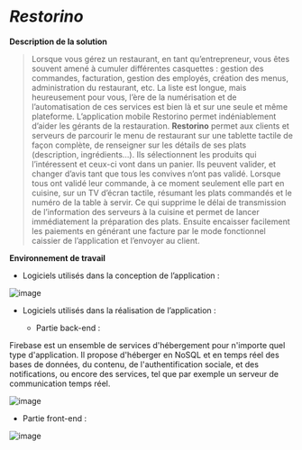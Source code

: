 # ***Restorino***

**Description de la solution**

> Lorsque vous gérez un restaurant, en tant qu’entrepreneur, vous êtes souvent amené à cumuler différentes casquettes : gestion des commandes, facturation, gestion des employés, création des menus, administration du restaurant, etc. La liste est longue, mais heureusement pour vous, l’ère de la numérisation et de l’automatisation de ces services est bien là et sur une seule et même plateforme. L’application mobile Restorino permet indéniablement d’aider les gérants de la restauration.
**Restorino** permet aux clients et serveurs de parcourir le menu de restaurant sur une tablette tactile  de façon complète, de renseigner sur les détails de ses plats (description, ingrédients…). Ils sélectionnent les produits qui l’intéressent et ceux-ci vont dans un panier. Ils peuvent valider, et changer d’avis tant que tous les convives n’ont pas validé. Lorsque tous ont validé leur commande, à ce moment seulement elle part en cuisine, sur un TV d’écran tactile, résumant les plats commandés et le numéro de la table à servir. Ce qui supprime le délai de transmission de l’information des serveurs à la cuisine et permet de lancer immédiatement la préparation des plats. Ensuite encaisser facilement les paiements en générant une facture par le mode fonctionnel  caissier de l’application et l’envoyer au client.

**Environnement de travail**
-	Logiciels utilisés dans la conception de l’application :

![image](https://github.com/kbenjilalietu/Restorino/assets/81255636/34cd6781-6405-4a80-b60d-22fd265eeec7)

-	Logiciels utilisés dans la réalisation de l’application :
  
    - Partie back-end :

Firebase est un ensemble de services d'hébergement pour n'importe quel type d'application. Il propose d'héberger en NoSQL et en temps réel des bases de données, du contenu, de l'authentification sociale, et des notifications, ou encore des services, tel que par exemple un serveur de communication temps réel.

![image](https://github.com/kbenjilalietu/Restorino/assets/81255636/014998d7-c8dc-424e-a40e-118706a1787c)

- Partie front-end : 

![image](https://github.com/kbenjilalietu/Restorino/assets/81255636/bc875871-d7c3-4726-ac66-ee89150d735f)
